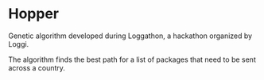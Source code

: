 # Hopper
Genetic algorithm developed during Loggathon, a hackathon organized by Loggi.

The algorithm finds the best path for a list of packages that need to be sent across a country.

